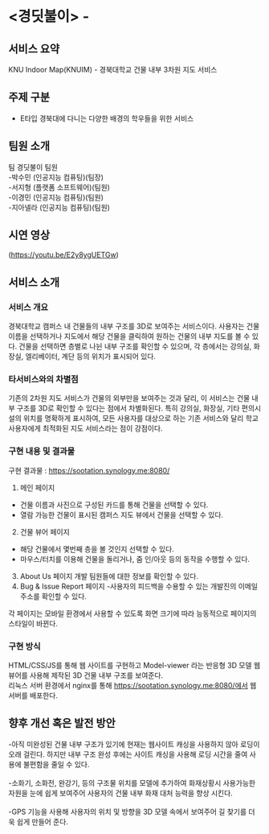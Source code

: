 # <경딧불이> - <KNUIM>
## 서비스 요약
KNU Indoor Map(KNUIM) - 경북대학교 건물 내부 3차원 지도 서비스

## 주제 구분
-	E타입 경북대에 다니는 다양한 배경의 학우들을 위한 서비스

## 팀원 소개
팀 경딧불이 팀원<br>
-박수민 (인공지능 컴퓨팅)(팀장)<br>
-서지형 (플랫폼 소프트웨어)(팀원)<br>
-이경민 (인공지능 컴퓨팅)(팀원)<br>
-지아넬라 (인공지능 컴퓨팅)(팀원)

## 시연 영상
(https://youtu.be/E2y8ygUETGw)

## 서비스 소개
### 서비스 개요
경북대학교 캠퍼스 내 건물들의 내부 구조를 3D로 보여주는 서비스이다.
사용자는 건물 이름을 선택하거나 지도에서 해당 건물을 클릭하여 원하는 건물의 내부 지도를 볼 수 있다. 
건물을 선택하면 층별로 나뉜 내부 구조를 확인할 수 있으며, 
각 층에서는 강의실, 화장실, 엘리베이터, 계단 등의 위치가 표시되어 있다.

### 타서비스와의 차별점
기존의 2차원 지도 서비스가 건물의 외부만을 보여주는 것과 달리, 이 서비스는 건물 내부 구조를 3D로 확인할 수 있다는 점에서 차별화된다. 특히 강의실, 화장실, 기타 편의시설의 위치를 명확하게 표시하여, 모든 사용자를 대상으로 하는 기존 서비스와 달리 학교 사용자에게 최적화된 지도 서비스라는 점이 강점이다.

### 구현 내용 및 결과물
구현 결과물 : https://sootation.synology.me:8080/

1. 메인 페이지
  - 건물 이름과 사진으로 구성된 카드를 통해 건물을 선택할 수 있다.
  - 열람 가능한 건물이 표시된 캠퍼스 지도 뷰에서 건물을 선택할 수 있다.
2. 건물 뷰어 페이지
  - 해당 건물에서 몇번째 층을 볼 것인지 선택할 수 있다.
  - 마우스/터치를 이용해 건물을 돌리거나, 줌 인/아웃 등의 동작을 수행할 수 있다.
3. About Us 페이지
    개발 팀원들에 대한 정보를 확인할 수 있다.
4. Bug & Issue Report 페이지
  -사용자의 피드백을 수용할 수 있는 개발진의 이메일 주소를 확인할 수 있다.

각 페이지는 모바일 환경에서 사용할 수 있도록 화면 크기에 따라 능동적으로 페이지의 스타일이 바뀐다.

### 구현 방식
HTML/CSS/JS를 통해 웹 사이트를 구현하고 Model-viewer 라는 반응형 3D 모델 웹 뷰어를 사용해 제작된 3D 건물 내부 구조를 보여준다.<br>
리눅스 서버 환경에서 nginx를 통해 https://sootation.synology.me:8080/에서 웹 서버를 배포한다.

## 향후 개선 혹은 발전 방안
-아직 미완성된 건물 내부 구조가 있기에 현재는 웹사이트 캐싱을 사용하지 않아 로딩이 오래 걸린다. 하지만 내부 구조 완성 후에는 사이트 캐싱을 사용해 로딩 시간을 줄여 사용에 불편함을 줄일 수 있다.<br><br>
-소화기, 소화전, 완강기, 등의 구조물 위치를 모델에 추가하여 화재상황시 사용가능한 자원을 눈에 쉽게 보여주어 사용자의 건물 내부 화재 대처 능력을 향상 시킨다.<br><br>
-GPS 기능을 사용해 사용자의 위치 및 방향을 3D 모델 속에서 보여주어 길 찾기를 더욱 쉽게 만들어 준다.<br><br>
